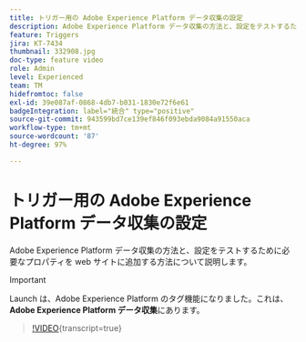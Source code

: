 ```yaml
---
title: トリガー用の Adobe Experience Platform データ収集の設定
description: Adobe Experience Platform データ収集の方法と、設定をテストするために必要なプロパティを web サイトに追加する方法について説明します。
feature: Triggers
jira: KT-7434
thumbnail: 332908.jpg
doc-type: feature video
role: Admin
level: Experienced
team: TM
hidefromtoc: false
exl-id: 39e087af-0868-4db7-b031-1830e72f6e61
badgeIntegration: label="統合" type="positive"
source-git-commit: 943599bd7ce139ef846f093ebda9084a91550aca
workflow-type: tm+mt
source-wordcount: '87'
ht-degree: 97%

---
```


# トリガー用の Adobe Experience Platform データ収集の設定

Adobe Experience Platform データ収集の方法と、設定をテストするために必要なプロパティを web サイトに追加する方法について説明します。

>[!IMPORTANT]
>
> Launch は、Adobe Experience Platform のタグ機能になりました。これは、**Adobe Experience Platform データ収集**&#x200B;にあります。

>[!VIDEO](https://video.tv.adobe.com/v/332908?learn=on){transcript=true}
